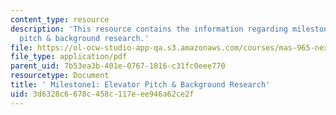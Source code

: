 ```yaml
---
content_type: resource
description: 'This resource contains the information regarding milestone1: elevator
  pitch & background research.'
file: https://ol-ocw-studio-app-qa.s3.amazonaws.com/courses/mas-965-nextlab-i-designing-mobile-technologies-for-the-next-billion-users-fall-2008/3d6328c6678c458c117eee946a62ce2f_MITMAS_965F08_moca_m1.pdf
file_type: application/pdf
parent_uid: 7b53ea3b-401e-0767-1816-c31fc0eee770
resourcetype: Document
title: ' Milestone1: Elevator Pitch & Background Research'
uid: 3d6328c6-678c-458c-117e-ee946a62ce2f
---
```

